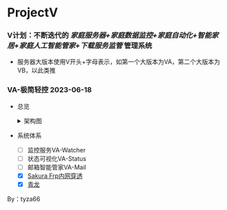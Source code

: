 # ProjectV
### V计划：不断迭代的 *家庭服务器+家庭数据监控+家庭自动化+智能家居+家庭人工智能管家+下载服务监管* 管理系统

- 服务器大版本使用V开头+字母表示，如第一个大版本为VA，第二个大版本为VB，以此类推

### VA-极简轻控 2023-06-18
- 总览
    <details><summary>架构图</summary></details>

- 系统体系
  - [ ] 监控服务VA-Watcher
  - [ ] 状态可视化VA-Status
  - [ ] 邮箱智能管家VA-Mail
  - [x] [Sakura Frp内网穿透](https://www.natfrp.com/)
  - [x] [青龙](https://github.com/whyour/qinglong)

By：tyza66